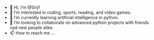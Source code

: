 - 👋 Hi, I’m @Srij1
- 👀 I’m interested in coding, sports, reading, and video games.
- 🌱 I’m currently learning artificial intelligence in python.
- 💞️ I’m looking to collaborate on advanced python projects with friends nad new people alike.
- 📫 How to reach me ...

<!---
Srij1/Srij1 is a ✨ special ✨ repository because its `README.md` (this file) appears on your GitHub profile.
You can click the Preview link to take a look at your changes.
--->
